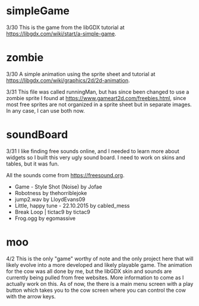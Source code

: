 # simpleGame

3/30
This is the game from the libGDX tutorial at https://libgdx.com/wiki/start/a-simple-game.

# zombie

3/30
A simple animation using the sprite sheet and tutorial at https://libgdx.com/wiki/graphics/2d/2d-animation.

3/31
This file was called runningMan, but has since been changed to use a zombie sprite I found at https://www.gameart2d.com/freebies.html, since most free sprites are not organized in a sprite sheet but in separate images. In any case, I can use both now.

# soundBoard

3/31
I like finding free sounds online, and I needed to learn more about widgets so I built this very ugly sound board. I need to work on skins and tables, but it was fun.

All the sounds come from https://freesound.org.

* Game - Style Shot (Noise) by Jofae
* Robotness by thehorriblejoke
* jump2.wav by LloydEvans09
* Little, happy tune - 22.10.2015 by cabled_mess
* Break Loop | tictac9 by tictac9
* Frog.ogg by egomassive

# moo

4/2
This is the only "game" worthy of note and the only project here that will likely evolve into a more developed and likely playable game. The animation for the cow was all done by me, but the libGDX skin and sounds are currently being pulled from free websites. More information to come as I actually work on this. As of now, the there is a main menu screen with a play button which takes you to the cow screen where you can control the cow with the arrow keys.
